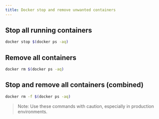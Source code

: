```yaml
---
title: Docker stop and remove unwanted containers
---
```


## Stop all running containers
```bash
docker stop $(docker ps -aq)
```

## Remove all containers
```bash
docker rm $(docker ps -aq)
```

## Stop and remove all containers (combined)
```bash
docker rm -f $(docker ps -aq)
```

> Note: Use these commands with caution, especially in production environments.